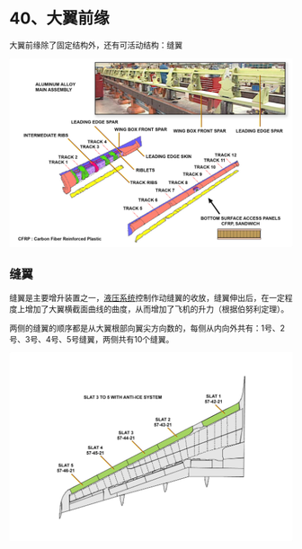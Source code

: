 # 40、大翼前缘

大翼前缘除了固定结构外，还有可活动结构：缝翼

![](./40-f.png)

## 缝翼

缝翼是主要增升装置之一，[液压系统](/ATA29/)控制作动缝翼的收放，缝翼伸出后，在一定程度上增加了大翼横截面曲线的曲度，从而增加了飞机的升力（根据伯努利定理）。

两侧的缝翼的顺序都是从大翼根部向翼尖方向数的，每侧从内向外共有：1号、2号、3号、4号、5号缝翼，两侧共有10个缝翼。

![](./40-s.png)